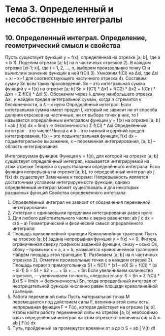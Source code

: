 # Тема 3. Определенный и несобственные интегралы

## 10. Определенный интеграл. Определение, геометрический смысл и свойства


Пусть существует функция y = f(x), определённая на отрезке [a; b], где a < b
1). Поделим отрезок [a; b] на n частичных отрезков
2). В каждом отрезке [xi-1; xi], где i = 1, 2, …, n, выберем произвольную точку Ci и вычислим значение функции в ней f(Ci)
3). Умножим f(Ci) на Δxi, где Δxi = xi – xi-1 для соответствующего частичного отрезка
4). Составим сумму Sn всех таких произведений. Sn – это интегральная сумма функций y = f(x) на отрезке [a; b]
Sn = f(C1) * Δx1 + f(C2) * Δx2 + f(Cn) * Δxn = Σ f(Ci) * Δxi
5). Обозначим через λ длину наибольшего отрезка Δxi, и найдём предел интегральной суммы, когда n стремится к бесконечности, а λ – к нулю
Определённый интеграл:
Если интегральная сумма имеет предел I, который не зависит ни от способа деления отрезков на частичные, ни от выбора точек в них, то I называется определённым интегралом функции y = f(x) на отрезке [a; b]
I =ab ∫ f(x) dx = lim(n -> бесконечность) Σ f(Ci) * Δxi
Определённый интеграл – это число!
Числа a и b – это нижний и верхний предел интегрирования,
f(x) – это подынтегральная функция,
f(x) dx – подынтегральное выражение,
x – переменная интегрирования,
[a; b] – область интегрирования

Интегрируемая функция:
Функция y = f(x), для которой на отрезке [a; b] существует определённый интеграл, называется интегрируемой на этом отрезке
Теорема о существовании определённого интеграла:
Если функция непрерывна на отрезке [a; b], то определённый интеграл ab ∫ f(x) dx существует
Замечание к теореме:
Непрерывность является достаточным условием интегрируемости функции, однако определённый интеграл может существовать и для некоторых разрывных функций
Свойства определённого интеграла:
1. Определённый интеграл не зависит от обозначения переменной интегрирования
2. Интеграл с одинаковыми пределами интегрирования равен нулю
3. Для любого действительного числа с верно равенство:
ab ∫ с dx = с(b – a)
Геометрический и физический смысл определённого интеграла:
1. Площадь криволинейной трапеции
Криволинейная трапеция:
Пусть на отрезке [a; b] задана непрерывная функция y = f(x) >= 0. Фигура, ограниченная сверху графиком заданной функции, снизу – осью Ох, сбоку – прямыми х = а, х = b, называется криволинейной трапецией
Найдём площадь этой трапеции:
1). Разбиваем [a; b] на n частичных отрезков
2). Отметим произвольные точки с в каждом отрезке
3). Площадь первого прямоугольника S1 = f(C1) * (x1 – x0)
Si = f(Ci) * (xi – xi-1)
S = S1 + S2 + … + Si + … + Sn
Если увеличиваем количество отрезков, -- увеличиваем точность, следовательно:
S = Sn = Σ f(Ci) * Δxi
S = lim(n -> бесконечность) Sn, тогда определённый интеграл от неотрицательной функции численно равен площади криволинейной трапеции.
2. Работа переменной силы
Пусть материальная точка М перемещается под действием силы F, величина этой силы есть непрерывная функция F = F(x), которая действует на отрезке [a; b]. Чтобы найти работу переменной силы на отрезке [a; b] необходимо взять определённый интеграл на этом отрезке от величины силы A = ab ∫ F(x) dx
3. Путь, пройденный за промежуток времени от a до b
S = ab ∫ V(t) dt
